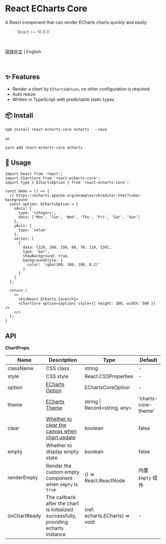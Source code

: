 # React ECharts Core

A React component that can render ECharts charts quickly and easily

> React >= 16.9.0

<br />

[简体中文](./README.md) | English

<br />

## ✨ Features

- Render a chart by `EChartsOption`, no other configuration is required
- Auto resize
- Written in TypeScript with predictable static types

## 📦 Install

```
npm install react-echarts-core echarts  --save
```

or

```
yarn add react-echarts-core echarts
```

## 🔨 Usage

```tsx
import React from 'react';
import ChartCore from 'react-echarts-core';
import type { EChartsOption } from 'react-echarts-core';

const Demo = () => {
  // https://echarts.apache.org/examples/zh/editor.html?c=bar-background
  const option: EChartsOption = {
    xAxis: {
      type: 'category',
      data: ['Mon', 'Tue', 'Wed', 'Thu', 'Fri', 'Sat', 'Sun']
    },
    yAxis: {
      type: 'value'
    },
    series: [
      {
        data: [120, 200, 150, 80, 70, 110, 130],
        type: 'bar',
        showBackground: true,
        backgroundStyle: {
          color: 'rgba(180, 180, 180, 0.2)'
        }
      }
    ]
  };

  return (
    <>
      <h1>React ECharts Core</h1>
      <ChartCore option={option} style={{ height: 300, width: 500 }} />
    </>
  );
}
```

## API

**ChartProps**

| Name         | Description                                                  | Type                           | Default             |
| ------------ | ------------------------------------------------------------ | ------------------------------ | ------------------- |
| className    | CSS class                                                    | string                         | -                   |
| style        | CSS style                                                    | React.CSSProperties            | -                   |
| option       | [ECharts Option](https://echarts.apache.org/en/option.html#title) | EChartsCoreOption              | -                   |
| theme        | [ECharts Theme](https://echarts.apache.org/en/api.html#echarts.init) | string \| Record<string, any>  | 'charts-core-theme' |
| clear        | [Whether to clear the canvas when chart update](https://echarts.apache.org/en/api.html#echartsInstance.clear) | boolean                        | false               |
| empty        | Whether to display empty state                               | boolean                        | false               |
| renderEmpty  | Render the custom empty component when `empty` is `true`     | () => React.ReactNode          | 内置 `Empty` 组件   |
| onChartReady | The callback after the chart is initialized successfully, providing echarts instance | (ref: echarts.ECharts) => void | -                   |